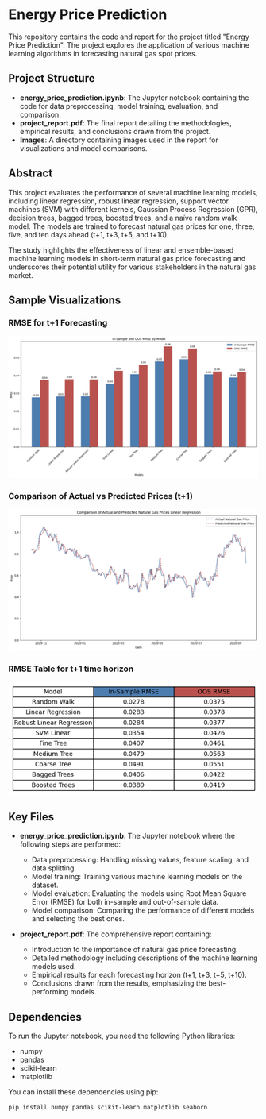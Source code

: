 # Energy Price Prediction

This repository contains the code and report for the project titled "Energy Price Prediction". The project explores the application of various machine learning algorithms in forecasting natural gas spot prices.

## Project Structure

- **energy_price_prediction.ipynb**: The Jupyter notebook containing the code for data preprocessing, model training, evaluation, and comparison.
- **project_report.pdf**: The final report detailing the methodologies, empirical results, and conclusions drawn from the project.
- **Images**: A directory containing images used in the report for visualizations and model comparisons.

## Abstract

This project evaluates the performance of several machine learning models, including linear regression, robust linear regression, support vector machines (SVM) with different kernels, Gaussian Process Regression (GPR), decision trees, bagged trees, boosted trees, and a naïve random walk model. The models are trained to forecast natural gas prices for one, three, five, and ten days ahead (t+1, t+3, t+5, and t+10).

The study highlights the effectiveness of linear and ensemble-based machine learning models in short-term natural gas price forecasting and underscores their potential utility for various stakeholders in the natural gas market.

## Sample Visualizations

### RMSE for t+1 Forecasting
![RMSE for t+1 Forecasting](Images/RMSE_t1.png)

### Comparison of Actual vs Predicted Prices (t+1)
![Comparison of Actual vs Predicted Prices (t+1)](Images/comparison_t1.png)

### RMSE Table for t+1 time horizon
![RMSE Table for Different Forecast Horizons](Images/RMSE_table.png)


## Key Files

- **energy_price_prediction.ipynb**: The Jupyter notebook where the following steps are performed:
  - Data preprocessing: Handling missing values, feature scaling, and data splitting.
  - Model training: Training various machine learning models on the dataset.
  - Model evaluation: Evaluating the models using Root Mean Square Error (RMSE) for both in-sample and out-of-sample data.
  - Model comparison: Comparing the performance of different models and selecting the best ones.

- **project_report.pdf**: The comprehensive report containing:
  - Introduction to the importance of natural gas price forecasting.
  - Detailed methodology including descriptions of the machine learning models used.
  - Empirical results for each forecasting horizon (t+1, t+3, t+5, t+10).
  - Conclusions drawn from the results, emphasizing the best-performing models.

## Dependencies

To run the Jupyter notebook, you need the following Python libraries:
- numpy
- pandas
- scikit-learn
- matplotlib

You can install these dependencies using pip:
```bash
pip install numpy pandas scikit-learn matplotlib seaborn
